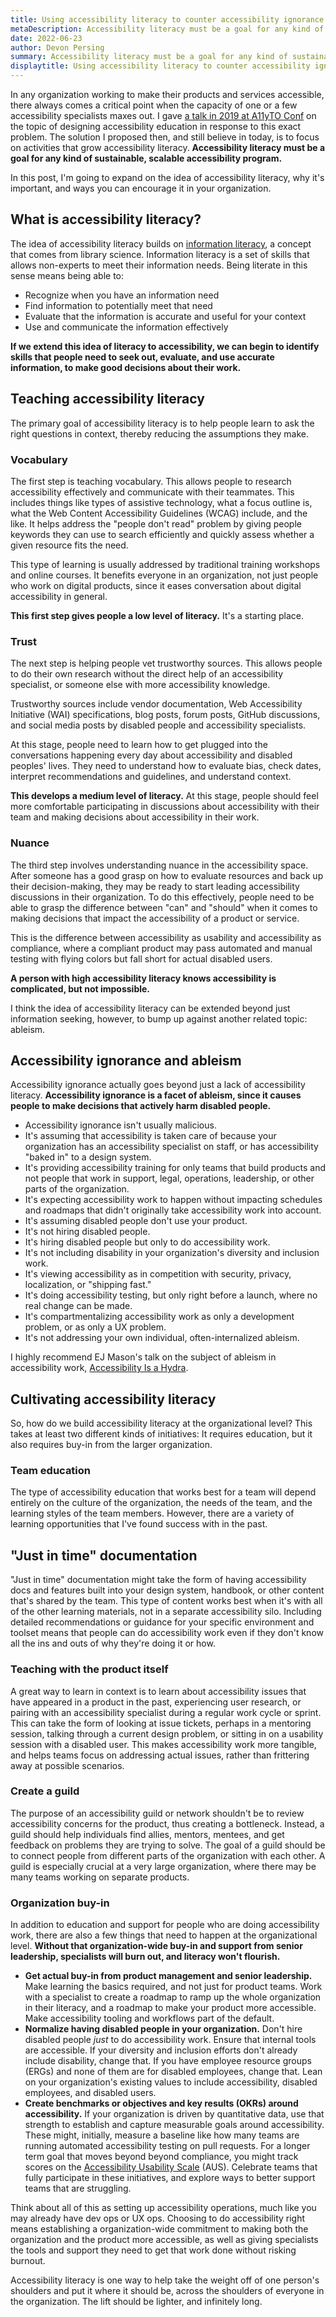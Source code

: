 ```yaml
---
title: Using accessibility literacy to counter accessibility ignorance | Devon Persing
metaDescription: Accessibility literacy must be a goal for any kind of sustainable, scalable accessibility program.
date: 2022-06-23
author: Devon Persing
summary: Accessibility literacy must be a goal for any kind of sustainable, scalable accessibility program.
displaytitle: Using accessibility literacy to counter accessibility ignorance
---
```

In any organization working to make their products and services accessible, there always comes a critical point when the capacity of one or a few accessibility specialists maxes out. I gave [a talk in 2019 at A11yTO Conf](https://conf.a11yto.com/2019/talks#Designing-Accessibility-Education) on the topic of designing accessibility education in response to this exact problem. The solution I proposed then, and still believe in today, is to focus on activities that grow accessibility literacy. **Accessibility literacy must be a goal for any kind of sustainable, scalable accessibility program.**

In this post, I'm going to expand on the idea of accessibility literacy, why it's important, and ways you can encourage it in your organization.

## What is accessibility literacy?

The idea of accessibility literacy builds on [information literacy](https://literacy.ala.org/information-literacy/), a concept that comes from library science. Information literacy is a set of skills that allows non-experts to meet their information needs. Being literate in this sense means being able to:

- Recognize when you have an information need
- Find information to potentially meet that need
- Evaluate that the information is accurate and useful for your context
- Use and communicate the information effectively

**If we extend this idea of literacy to accessibility, we can begin to identify skills that people need to seek out, evaluate, and use accurate information, to make good decisions about their work.**

## Teaching accessibility literacy

The primary goal of accessibility literacy is to help people learn to ask the right questions in context, thereby reducing the assumptions they make.

### Vocabulary

The first step is teaching vocabulary. This allows people to research accessibility effectively and communicate with their teammates. This includes things like types of assistive technology, what a focus outline is, what the Web Content Accessibility Guidelines (WCAG) include, and the like. It helps address the "people don't read" problem by giving people keywords they can use to search efficiently and quickly assess whether a given resource fits the need.

This type of learning is usually addressed by traditional training workshops and online courses. It benefits everyone in an organization, not just people who work on digital products, since it eases conversation about digital accessibility in general.

**This first step gives people a low level of literacy.** It's a starting place.

### Trust

The next step is helping people vet trustworthy sources. This allows people to do their own research without the direct help of an accessibility specialist, or someone else with more accessibility knowledge.

Trustworthy sources include vendor documentation, Web Accessibility Initiative (WAI) specifications, blog posts, forum posts, GitHub discussions, and social media posts by disabled people and accessibility specialists.

At this stage, people need to learn how to get plugged into the conversations happening every day about accessibility and disabled peoples' lives. They need to understand how to evaluate bias, check dates, interpret recommendations and guidelines, and understand context.

**This develops a medium level of literacy.** At this stage, people should feel more comfortable participating in discussions about accessibility with their team and making decisions about accessibility in their work.

### Nuance

The third step involves understanding nuance in the accessibility space. After someone has a good grasp on how to evaluate resources and back up their decision-making, they may be ready to start leading accessibility discussions in their organization. To do this effectively, people need to be able to grasp the difference between "can" and "should" when it comes to making decisions that impact the accessibility of a product or service.

This is the difference between accessibility as usability and accessibility as compliance, where a compliant product may pass automated and manual testing with flying colors but fall short for actual disabled users.

**A person with high accessibility literacy knows accessibility is complicated, but not impossible.**

I think the idea of accessibility literacy can be extended beyond just information seeking, however, to bump up against another related topic: ableism.

## Accessibility ignorance and ableism

Accessibility ignorance actually goes beyond just a lack of accessibility literacy. **Accessibility ignorance is a facet of ableism, since it causes people to make decisions that actively harm disabled people.**

- Accessibility ignorance isn't usually malicious.
- It's assuming that accessibility is taken care of because your organization has an accessibility specialist on staff, or has accessibility "baked in" to a design system.
- It's providing accessibility training for only teams that build products and not people that work in support, legal, operations, leadership, or other parts of the organization.
- It's expecting accessibility work to happen without impacting schedules and roadmaps that didn't originally take accessibility work into account.
- It's assuming disabled people don't use your product.
- It's not hiring disabled people.
- It's hiring disabled people but only to do accessibility work.
- It's not including disability in your organization's diversity and inclusion work.
- It's viewing accessibility as in competition with security, privacy, localization, or "shipping fast."
- It's doing accessibility testing, but only right before a launch, where no real change can be made.
- It's compartmentalizing accessibility work as only a development problem, or as only a UX problem.
- It's not addressing your own individual, often-internalized ableism.

I highly recommend EJ Mason's talk on the subject of ableism in accessibility work, [Accessibility Is a Hydra](https://www.youtube.com/watch?v=SDdsD5AmKYA).

## Cultivating accessibility literacy

So, how do we build accessibility literacy at the organizational level? This takes at least two different kinds of initiatives: It requires education, but it also requires buy-in from the larger organization.

### Team education

The type of accessibility education that works best for a team will depend entirely on the culture of the organization, the needs of the team, and the learning styles of the team members. However, there are a variety of learning opportunities that I've found success with in the past.

## "Just in time" documentation

"Just in time" documentation might take the form of having accessibility docs and features built into your design system, handbook, or other content that's shared by the team. This type of content works best when it's with all of the other learning materials, not in a separate accessibility silo. Including detailed recommendations or guidance for your specific environment and toolset means that people can do accessibility work even if they don't know all the ins and outs of why they're doing it or how.

### Teaching with the product itself

A great way to learn in context is to learn about accessibility issues that have appeared in a product in the past, experiencing user research, or pairing with an accessibility specialist during a regular work cycle or sprint. This can take the form of looking at issue tickets, perhaps in a mentoring session, talking through a current design problem, or sitting in on a usability session with a disabled user. This makes accessibility work more tangible, and helps teams focus on addressing actual issues, rather than frittering away at possible scenarios.

### Create a guild

The purpose of an accessibility guild or network shouldn't be to review accessibility concerns for the product, thus creating a bottleneck. Instead, a guild should help individuals find allies, mentors, mentees, and get feedback on problems they are trying to solve. The goal of a guild should be to connect people from different parts of the organization with each other. A guild is especially crucial at a very large organization, where there may be many teams working on separate products.

### Organization buy-in

In addition to education and support for people who are doing accessibility work, there are also a few things that need to happen at the organizational level. **Without that organization-wide buy-in and support from senior leadership, specialists will burn out, and literacy won't flourish.**

- **Get actual buy-in from product management and senior leadership.** Make learning the basics required, and not just for product teams. Work with a specialist to create a roadmap to ramp up the whole organization in their literacy, and a roadmap to make your product more accessible. Make accessibility tooling and workflows part of the default.
- **Normalize having disabled people in your organization.** Don't hire disabled people *just* to do accessibility work. Ensure that internal tools are accessible. If your diversity and inclusion efforts don't already include disability, change that. If you have employee resource groups (ERGs) and none of them are for disabled employees, change that. Lean on your organization's existing values to include accessibility, disabled employees, and disabled users.
- **Create benchmarks or objectives and key results (OKRs) around accessibility.** If your organization is driven by quantitative data, use that strength to establish and capture measurable goals around accessibility. These might, initially, measure a baseline like how many teams are running automated accessibility testing on pull requests. For a longer term goal that moves beyond beyond compliance, you might track scores on the [Accessibility Usability Scale](https://makeitfable.com/accessible-usability-scale/) (AUS). Celebrate teams that fully participate in these initiatives, and explore ways to better support teams that are struggling.

Think about all of this as setting up accessibility operations, much like you may already have dev ops or UX ops. Choosing to do accessibility right means establishing a organization-wide commitment to making both the organization and the product more accessible, as well as giving specialists the tools and support they need to get that work done without risking burnout.

Accessibility literacy is one way to help take the weight off of one person's shoulders and put it where it should be, across the shoulders of everyone in the organization. The lift should be lighter, and infinitely long.
